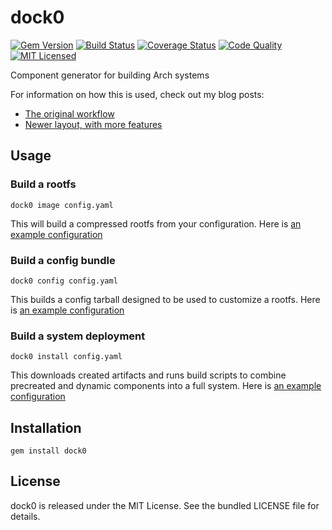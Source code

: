 dock0
=========

[![Gem Version](https://img.shields.io/gem/v/dock0.svg)](https://rubygems.org/gems/dock0)
[![Build Status](https://img.shields.io/circleci/project/dock0/dock0/master.svg)](https://circleci.com/gh/dock0/dock0)
[![Coverage Status](https://img.shields.io/codecov/c/github/dock0/dock0.svg)](https://codecov.io/github/dock0/dock0)
[![Code Quality](https://img.shields.io/codacy/df0d7e6f7241482db8eb4d0b920c36ad.svg)](https://www.codacy.com/app/akerl/dock0)
[![MIT Licensed](https://img.shields.io/badge/license-MIT-green.svg)](https://tldrlegal.com/license/mit-license)

Component generator for building Arch systems

For information on how this is used, check out my blog posts:

* [The original workflow](http://blog.akerl.org/2014/01/30/dock0-minimal-docker-host/)
* [Newer layout, with more features](http://blog.akerl.org/2014/12/17/dock0-round-2/)

## Usage

### Build a rootfs

```
dock0 image config.yaml
```

This will build a compressed rootfs from your configuration. Here is [an example configuration](https://github.com/dock0/rootfs)

### Build a config bundle

```
dock0 config config.yaml
```

This builds a config tarball designed to be used to customize a rootfs. Here is [an example configuration](https://github.com/dock0/deploy_tool)

### Build a system deployment

```
dock0 install config.yaml
```

This downloads created artifacts and runs build scripts to combine precreated and dynamic components into a full system. Here is [an example configuration](https://github.com/dock0/vm_spec)

## Installation

    gem install dock0

## License

dock0 is released under the MIT License. See the bundled LICENSE file for details.

